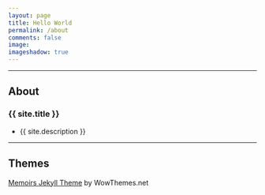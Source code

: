 ```yaml
---
layout: page
title: Hello World 
permalink: /about
comments: false
image: 
imageshadow: true
---
```


***

## About

### {{ site.title }}

- {{ site.description }}

***

## Themes

<a target="_blank" href="https://www.wowthemes.net/memoirs-free-jekyll-theme/">Memoirs Jekyll Theme</a> by WowThemes.net